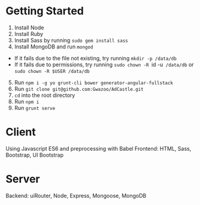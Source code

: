 # Getting Started

1. Install Node
2. Install Ruby
3. Install Sass by running `sudo gem install sass`
4. Install MongoDB and run `mongod`
  * If it fails due to the file not existing, try running `mkdir -p /data/db`
  * If it fails due to permissions, try running `sudo chown -R `id -u` /data/db` or `sudo chown -R $USER /data/db`
5. Run `npm i -g yo grunt-cli bower generator-angular-fullstack`
6. Run `git clone git@github.com:Gwazoo/AdCastle.git`
7. `cd` into the root directory
8. Run `npm i`
9. Run `grunt serve`

# Client

Using Javascript ES6 and preprocessing with Babel
Frontend: HTML, Sass, Bootstrap, UI Bootstrap

# Server

Backend: uiRouter, Node, Express, Mongoose, MongoDB